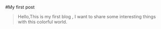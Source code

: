#My first post

>Hello,This is my first blog , I want to share some interesting  things with this colorful world.
